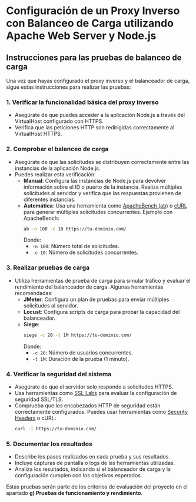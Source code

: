 
# Configuración de un Proxy Inverso con Balanceo de Carga utilizando Apache Web Server y Node.js

## Instrucciones para las pruebas de balanceo de carga

Una vez que hayas configurado el proxy inverso y el balanceador de carga, sigue estas instrucciones para realizar las pruebas:

### **1. Verificar la funcionalidad básica del proxy inverso**
   - Asegúrate de que puedes acceder a la aplicación Node.js a través del VirtualHost configurado con HTTPS.
   - Verifica que las peticiones HTTP son redirigidas correctamente al VirtualHost HTTPS.

### **2. Comprobar el balanceo de carga**
   - Asegúrate de que las solicitudes se distribuyen correctamente entre las instancias de la aplicación Node.js.
   - Puedes realizar esta verificación:
     - **Manual**: Configura las instancias de Node.js para devolver información sobre el ID o puerto de la instancia. Realiza múltiples solicitudes al servidor y verifica que las respuestas provienen de diferentes instancias.
     - **Automática**: Usa una herramienta como [ApacheBench (ab)](https://httpd.apache.org/docs/2.4/programs/ab.html) o [cURL](https://curl.se/) para generar múltiples solicitudes concurrentes. Ejemplo con ApacheBench:
       ```bash
       ab -n 100 -c 10 https://tu-dominio.com/
       ```
       Donde:
       - `-n 100`: Número total de solicitudes.
       - `-c 10`: Número de solicitudes concurrentes.

### **3. Realizar pruebas de carga**
   - Utiliza herramientas de prueba de carga para simular tráfico y evaluar el rendimiento del balanceador de carga. Algunas herramientas recomendadas:
     - **JMeter**: Configura un plan de pruebas para enviar múltiples solicitudes al servidor.
     - **Locust**: Configura scripts de carga para probar la capacidad del balanceador.
     - **Siege**:
       ```bash
       siege -c 20 -t 1M https://tu-dominio.com/
       ```
       Donde:
       - `-c 20`: Número de usuarios concurrentes.
       - `-t 1M`: Duración de la prueba (1 minuto).

### **4. Verificar la seguridad del sistema**
   - Asegúrate de que el servidor solo responde a solicitudes HTTPS.
   - Usa herramientas como [SSL Labs](https://www.ssllabs.com/ssltest/) para evaluar la configuración de seguridad SSL/TLS.
   - Comprueba que los encabezados HTTP de seguridad están correctamente configurados. Puedes usar herramientas como [Security Headers](https://securityheaders.com/) o cURL:
     ```bash
     curl -I https://tu-dominio.com/
     ```

### **5. Documentar los resultados**
   - Describe los pasos realizados en cada prueba y sus resultados.
   - Incluye capturas de pantalla o logs de las herramientas utilizadas.
   - Analiza los resultados, indicando si el balanceador de carga y la configuración cumplen con los objetivos esperados.

Estas pruebas serán parte de los criterios de evaluación del proyecto en el apartado **g) Pruebas de funcionamiento y rendimiento**.
